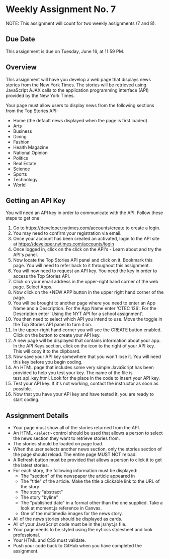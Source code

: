 # Weekly Assignment No. 7

NOTE: This assignment will count for two weekly assignments (7 and 8).

## Due Date

This assignment is due on Tuesday, June 16, at 11:59 PM.

## Overview

This assignment will have you develop a web page that displays news stories from the New York Times. The stories will be retrieved using JavaScript AJAX calls to the application programming interface (API) provided by the New York Times.

Your page must allow users to display news from the following sections from the Top Stories API:

- Home (the default news displayed when the page is first loaded)
- Arts
- Business
- Dining
- Fashion
- Health Magazine
- National Opinion
- Politics
- Real Estate
- Science
- Sports
- Technology
- World

## Getting an API Key

You will need an API key in order to communicate with the API. Follow these steps to get one:

1. Go to https://developer.nytimes.com/accounts/create to create a login.
2. You may need to confirm your registration via email.
3. Once your account has been created an activated, login to the API site at https://developer.nytimes.com/accounts/login
4. Once logged in, click on the click on the API's - Learn about and try the API's panel.
5. Now locate the Top Stories API panel and click on it. Bookmark this page. You will need to refer back to it throughout this assignment.
6. You will now need to request an API key. You need the key in order to access the Top Stories API.
7. Click on your email address in the upper-right hand corner of the web page. Select Apps.
8. Now click on the +NEW APP button in the upper right hand corner of the page.
9. You will be brought to another page where you need to enter an App Name and a Description. For the App Name enter 'CTEC 126'. For the Description enter 'Using the NYT API for a school assignment'.
10. You then need to select which API you intend to use. Move the toggle in the Top Stories API panel to turn it on.
11. In the upper-right hand corner you will see the CREATE button enabled. Click on the button to create your API key.
12. A new page will be displayed that contains information about your app. In the API Keys section, click on the icon to the right of your API key. This will copy it to the clipboard.
13. Now save your API key somewhere that you won't lose it. You will need this key before you begin coding.
14. An HTML page that includes some very simple JavaScript has been provided to help you test your key. The name of the file is test_api_key.html. Look for the place in the code to insert your API key.
15. Test your API key. If it's not working, contact the instructor as soon as possible.
16. Now that you have your API key and have tested it, you are ready to start coding.

## Assignment Details

- Your page must show all of the stories returned from the API.
- An HTML ```<select>``` control should be used that allows a person to select the news section they want to retrieve stories from.
- The stories should be loaded on page load.
- When the user selects another news section, only the stories section of the page should reload. The entire page MUST NOT reload.
- A Refresh button must be provided that allows a person to click it to get the latest stories.
- For each story, the following information must be displayed:
  - The "section" of the newspaper the article appeared in
  - The "title" of the article. Make the title a clickable link to the URL of the story
  - The story "abstract"
  - The story "byline"
  - The "published date" in a format other than the one supplied. Take a look at moment.js reference in Canvas.
  - One of the multimedia images for the news story.
- All of the news stories should be displayed as cards.
- All of your JavaScript code must be in the js/nyt.js file.
- Your page needs to be styled using the nyt.css stylesheet and look professional.
- Your HTML and CSS must validate.
- Push your code back to GitHub when you have completed the assignment.